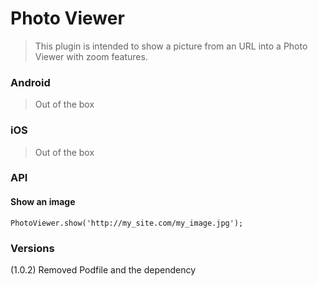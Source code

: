 # Photo Viewer  
> This plugin is intended to show a picture from an URL into a Photo Viewer with zoom features.

### Android
> Out of the box

### iOS
> Out of the box


### API

#### Show an image

```
PhotoViewer.show('http://my_site.com/my_image.jpg');
```

### Versions  
(1.0.2) Removed Podfile and the dependency  
